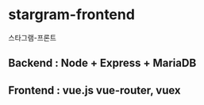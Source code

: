# stargram-frontend
스타그램-프론트


## Backend : Node + Express + MariaDB
## Frontend : vue.js vue-router, vuex 
